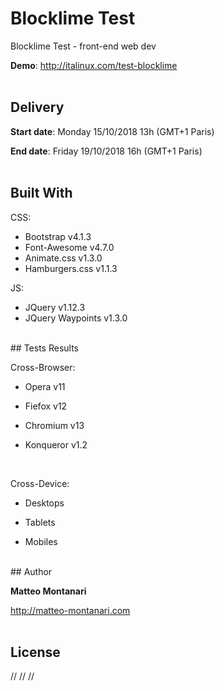 # Blocklime Test
Blocklime Test - front-end web dev

**Demo**: <a href="http://italinux.com/test-blocklime" target="_blank">http://italinux.com/test-blocklime</a>
<br />
<br />

## Delivery
**Start date**:    Monday 15/10/2018 13h (GMT+1 Paris)

**End date**:  Friday 19/10/2018 16h (GMT+1 Paris)
<br />
<br />

## Built With

CSS:
  * Bootstrap v4.1.3
  * Font-Awesome v4.7.0
  * Animate.css v1.3.0
  * Hamburgers.css v1.1.3

JS:
  * JQuery v1.12.3
  * JQuery Waypoints v1.3.0
<br />
## Tests Results

Cross-Browser:

  * Opera v11
    
  * Fiefox v12
    
  * Chromium v13
    
  * Konqueror v1.2
<br />
 
Cross-Device:

   * Desktops
    
   * Tablets
    
   * Mobiles
<br />
## Author

**Matteo Montanari**

  http://matteo-montanari.com
<br />
<br />

## License

// // //
